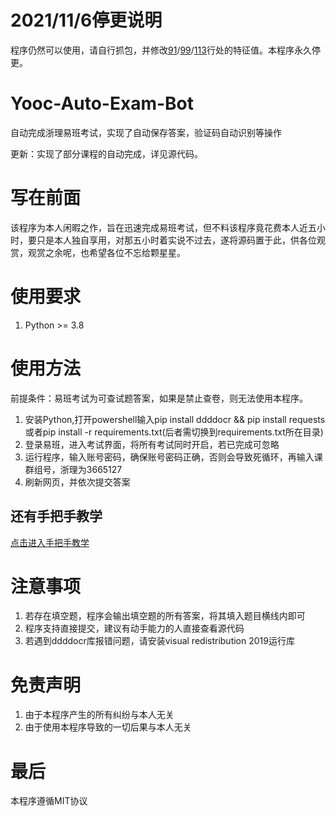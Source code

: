 # 2021/11/6停更说明
程序仍然可以使用，请自行抓包，并修改[91](https://github.com/Neutron-Bomb/Yooc-Auto-Exam-Bot/blob/master/erohal/yooc.py#L91)/[99](https://github.com/Neutron-Bomb/Yooc-Auto-Exam-Bot/blob/master/erohal/yooc.py#L99)/[113](https://github.com/Neutron-Bomb/Yooc-Auto-Exam-Bot/blob/master/erohal/yooc.py#L113)行处的特征值。本程序永久停更。

# Yooc-Auto-Exam-Bot
自动完成浙理易班考试，实现了自动保存答案，验证码自动识别等操作  

更新：实现了部分课程的自动完成，详见源代码。

# 写在前面
该程序为本人闲暇之作，旨在迅速完成易班考试，但不料该程序竟花费本人近五小时，要只是本人独自享用，对那五小时着实说不过去，遂将源码置于此，供各位观赏，观赏之余呢，也希望各位不忘给颗星星。

# 使用要求
1. Python >= 3.8

# 使用方法
前提条件：易班考试为可查试题答案，如果是禁止查卷，则无法使用本程序。
1. 安装Python,打开powershell输入pip install ddddocr && pip install requests或者pip install -r requirements.txt(后者需切换到requirements.txt所在目录)
2. 登录易班，进入考试界面，将所有考试同时开启，若已完成可忽略
3. 运行程序，输入账号密码，确保账号密码正确，否则会导致死循环，再输入课群组号，浙理为3665127
4. 刷新网页，并依次提交答案

## 还有手把手教学
[点击进入手把手教学](https://github.com/Erohal/Yooc-Auto-Exam-Bot/blob/master/Hand%20By%20Hand.md)
# 注意事项
1. 若存在填空题，程序会输出填空题的所有答案，将其填入题目横线内即可
2. 程序支持直接提交，建议有动手能力的人直接查看源代码
3. 若遇到ddddocr库报错问题，请安装visual redistribution 2019运行库

# 免责声明
1. 由于本程序产生的所有纠纷与本人无关
2. 由于使用本程序导致的一切后果与本人无关

# 最后
本程序遵循MIT协议
